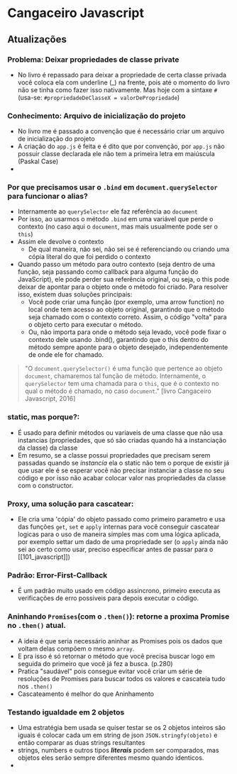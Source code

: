 # Cangaceiro Javascript

## Atualizações

### Problema: Deixar propriedades de classe __private__
- No livro é repassado para deixar a propriedade de certa classe privada você coloca ela com underline (_) na frente, pois até o momento do livro não se tinha como fazer isso nativamente. Mas hoje com a sintaxe ```#``` (usa-se: ```#propriedadeDeClasseX = valorDePropriedade```) 

### Conhecimento: Arquivo de inicialização do projeto
- No livro me é passado a convenção que é necessário criar um arquivo de inicialização do projeto
- A criação do `app.js` é feita e é dito que por convenção, por `app.js` não possuir classe declarada ele não tem a primeira letra em maiúscula (Paskal Case)
-  

### Por que precisamos usar o `.bind` em `document.querySelector` para funcionar o alias?
- Internamente ao `querySelector` ele faz referência ao `document`
- Por isso, ao usarmos o método `.bind` em uma variável que perde o contexto (no caso aqui o `document`, mas mais usualmente pode ser o `this`)
- Assim ele devolve o contexto 
  - De qual maneira, não sei, não sei se é referenciando ou criando uma cópia literal do que foi perdido o contexto
- Quando passo um método para outro contexto (seja dentro de uma função, seja passando como callback para alguma função do JavaScript), ele pode perder sua referência original, ou seja, o this pode deixar de apontar para o objeto onde o método foi criado. Para resolver isso, existem duas soluções principais:
  - Você pode criar uma função (por exemplo, uma arrow function) no local onde tem acesso ao objeto original, garantindo que o método seja chamado com o contexto correto. Assim, o código "volta" para o objeto certo para executar o método.
  - Ou, não importa para onde o método seja levado, você pode fixar o contexto dele usando .bind(), garantindo que o this dentro do método sempre aponte para o objeto desejado, independentemente de onde ele for chamado.
>"O `document.querySelector()` é uma função que pertence ao objeto `document`, chamaremos tal função de método. Internamente, o `querySelector` tem uma chamada para o `this`, que é o contexto no qual o método é chamado, no caso `document`."
[livro Cangaceiro Javascript, 2016]

### static, mas porque?:
- É usado para definir métodos ou variaveis de uma classe que não usa instancias (propriedades, que só são criadas quando há a instanciação da classe) da classe
- Em resumo, se a classe possui propriedades que precisam serem passadas quando se *instancía* ela o static não tem o porque de existir já que usar ele é se esperar você não precisar instanciar a classe no seu código e por isso não acabar colocar valor nas propriedades da classe com o constructor.

### Proxy, uma solução para cascatear:
- Ele cria uma 'cópia' do objeto passado como primeiro parametro e usa das funções `get`, `set` e `apply` internas para você conseguir cascatear logicas para o uso de maneira simples mas com uma lógica aplicada, por exemplo settar um dado de uma propriedade ser (o `apply` ainda não sei ao certo como usar, preciso especificar antes de passar para o [[101_javascript]])

### Padrão: __Error-First-Callback__
- É um padrão muito usado em código assincrono, primeiro executa as verificações de erro possiveis para depois executar o código.

### Aninhando `Promises`(com o `.then()`): retorne a proxima Promise no `.then()` atual.
- A ideia é que seria necessário aninhar as Promises pois os dados que voltam delas compõem o mesmo `array`.
- E pra isso é só retornar o método que você precisa buscar logo em seguida do primeiro que você já fez a busca. (p.280)
- Pratica "saudável" pois consegue evitar você criar um série de resoluções de Promises para buscar todos os valores e cascateia tudo nos `.then()`
- Cascateamento é melhor do que Aninhamento

### Testando igualdade em 2 objetos
- Uma estratégia bem usada se quiser testar se os 2 objetos inteiros são iguais é colocar cada um em string de json `JSON.stringfy(objeto)` e então comparar as duas strings resultantes
- strings, numbers e outros tipos _**literais**_ podem ser comparados, mas objetos eles serão sempre diferentes mesmo quando identicos.
- 
